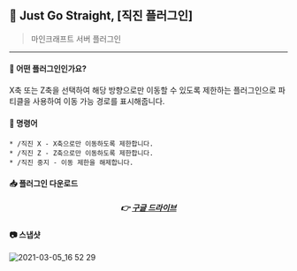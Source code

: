 


## 📒 Just  Go Straight, [직진 플러그인]
> 마인크래프트 서버 플러그인

---

#### 📖 어떤 플러그인인가요?
X축 또는 Z축을 선택하여 해당 방향으로만 이동할 수 있도록 제한하는 플러그인으로 파티클을 사용하여 이동 가능 경로를 표시해줍니다.

#### 📄 명령어
```
* /직진 X - X축으로만 이동하도록 제한합니다.
* /직진 Z - Z축으로만 이동하도록 제한합니다.
* /직진 중지 - 이동 제한을 해제합니다.
```

####  📥 플러그인 다운로드

<div align=center>

#####  👉 [구글 드라이브](https://drive.google.com/file/d/1s4_ec3zgM-zLMPKHNWvs7VfiNEVdVGho/view?usp=sharing)

</div>

#### 📷 스냅샷
![2021-03-05_16 52 29](https://user-images.githubusercontent.com/28488288/110084784-b13bf480-7dd3-11eb-8c3b-827106a6360d.png)



